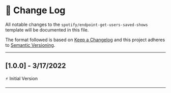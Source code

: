 # 📣 Change Log
All notable changes to the `spotify/endpoint-get-users-saved-shows` template will be documented in this file.

The format followed is based on [Keep a Changelog](http://keepachangelog.com/) and this project adheres to [Semantic Versioning](http://semver.org/).

---
 
## [1.0.0] - 3/17/2022
 
⚡️ Initial Version
 
---
